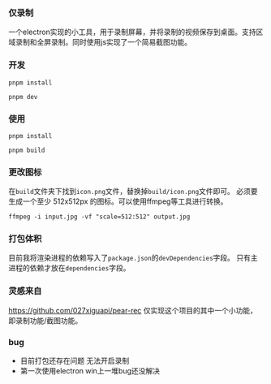### 仅录制

一个electron实现的小工具，用于录制屏幕，并将录制的视频保存到桌面。支持区域录制和全屏录制。同时使用js实现了一个简易截图功能。

### 开发
```
pnpm install
```
```
pnpm dev
```

### 使用
```
pnpm install
```
```
pnpm build
```

### 更改图标
在`build`文件夹下找到`icon.png`文件，替换掉`build/icon.png`文件即可。
必须要生成一个至少 512x512px 的图标。可以使用ffmpeg等工具进行转换。
```
ffmpeg -i input.jpg -vf "scale=512:512" output.jpg
```

### 打包体积
目前我将渲染进程的依赖写入了`package.json`的`devDependencies`字段。
只有主进程的依赖才放在`dependencies`字段。

### 灵感来自
https://github.com/027xiguapi/pear-rec
仅实现这个项目的其中一个小功能，即录制功能/截图功能。

### bug
- 目前打包还存在问题  无法开启录制
- 第一次使用electron win上一堆bug还没解决
